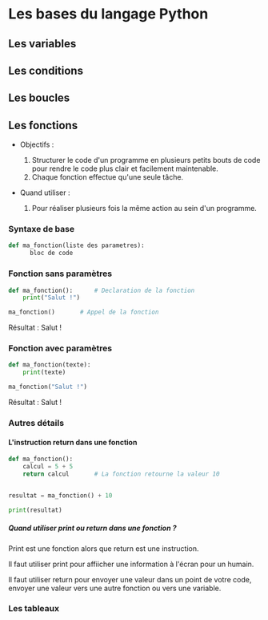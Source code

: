# Les bases du langage Python

## Les variables
## Les conditions
## Les boucles
## Les fonctions
- Objectifs :
	1. 	Structurer le code d'un programme en plusieurs petits bouts de code pour rendre le code plus clair et facilement maintenable.
	2. 	Chaque fonction effectue qu'une seule tâche.

- Quand utiliser :
	1. Pour réaliser plusieurs fois la même action au sein d'un programme.

### Syntaxe de base
```Python
def ma_fonction(liste des parametres):
      bloc de code
```
### Fonction sans paramètres
```Python
def ma_fonction():		# Declaration de la fonction
	print("Salut !")

ma_fonction()		# Appel de la fonction
```
Résultat : Salut !
### Fonction avec paramètres
```Python
def ma_fonction(texte):
	print(texte)

ma_fonction("Salut !")
```
Résultat : Salut !

### Autres détails
#### L'instruction return dans une fonction
```Python
def ma_fonction():
    calcul = 5 + 5
    return calcul		# La fonction retourne la valeur 10


resultat = ma_fonction() + 10

print(resultat)

```
##### Quand utiliser print ou return dans une fonction ?
Print est une fonction alors que return est une instruction.

Il faut utiliser print pour affiicher une information à l'écran pour un humain.

Il faut utiliser return pour envoyer une valeur dans un point de votre code, envoyer une valeur vers une autre fonction ou vers une variable.


### Les tableaux

